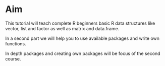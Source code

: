 # Aim

This tutorial will teach complete R beginners basic R data structures like vector, list and factor as well as matrix and data.frame.

In a second part we will help you to use available packages and write own functions.

In depth packages and creating own packages will be focus of the second course.
